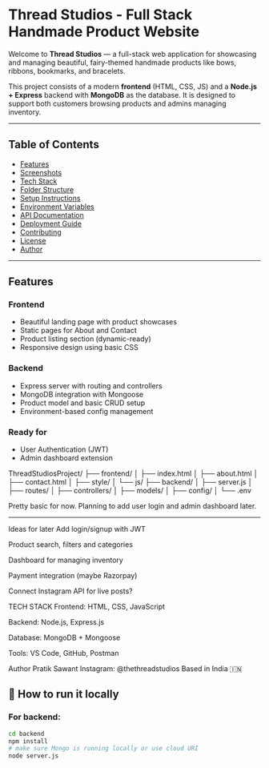 #  Thread Studios - Full Stack Handmade Product Website

Welcome to **Thread Studios** — a full-stack web application for showcasing and managing beautiful, fairy-themed handmade products like bows, ribbons, bookmarks, and bracelets.

This project consists of a modern **frontend** (HTML, CSS, JS) and a **Node.js + Express** backend with **MongoDB** as the database. It is designed to support both customers browsing products and admins managing inventory.

---

## Table of Contents

- [Features](#features)
- [Screenshots](#screenshots)
- [Tech Stack](#tech-stack)
- [Folder Structure](#folder-structure)
- [Setup Instructions](#setup-instructions)
- [Environment Variables](#environment-variables)
- [API Documentation](#api-documentation)
- [Deployment Guide](#deployment-guide)
- [Contributing](#contributing)
- [License](#license)
- [Author](#author)

---

## Features

###  Frontend
- Beautiful landing page with product showcases
- Static pages for About and Contact
- Product listing section (dynamic-ready)
- Responsive design using basic CSS

###  Backend
- Express server with routing and controllers
- MongoDB integration with Mongoose
- Product model and basic CRUD setup
- Environment-based config management

###  Ready for
- User Authentication (JWT)
- Admin dashboard extension

ThreadStudiosProject/
├── frontend/
│ ├── index.html
│ ├── about.html
│ ├── contact.html
│ ├── style/
│ └── js/
├── backend/
│ ├── server.js
│ ├── routes/
│ ├── controllers/
│ ├── models/
│ ├── config/
│ └── .env


Pretty basic for now. Planning to add user login and admin dashboard later.

---

 Ideas for later
Add login/signup with JWT

Product search, filters and categories

Dashboard for managing inventory

Payment integration (maybe Razorpay)

Connect Instagram API for live posts?

TECH STACK
Frontend: HTML, CSS, JavaScript

Backend: Node.js, Express.js

Database: MongoDB + Mongoose

Tools: VS Code, GitHub, Postman

Author
Pratik Sawant
Instagram: @thethreadstudios
Based in India 🇮🇳

## 🚀 How to run it locally

### For backend:

```bash
cd backend
npm install
# make sure Mongo is running locally or use cloud URI
node server.js

